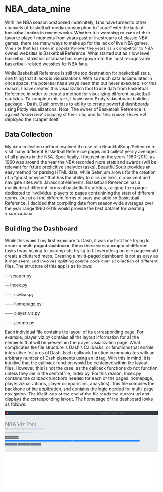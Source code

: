 # NBA_data_mine
With the NBA season postponed indefinitely, fans have turned to other channels of basketball-media consumption to "cope" with the lack of basketball action in recent weeks. Whether it is watching re-runs of their favorite playoff moments from years past or livestreams of classic NBA games, there are many ways to make up for the lack of live NBA games. One site that has risen in popularity over the years as a competitor to NBA owned websites is Basketball Reference. What started out as a low level basketball statistics database has now grown into the most recognizable basketball-related websites for NBA fans. 

While Basketball Reference is still the top destination for basketball stats, one thing that it lacks is visualizations. With so much data accumulated in once space, the potential has always been ther but never executed. For this reason, I have created this visualization tool to use data from Basketball Reference in order to create a method for visualizing different basketball statistics. To complete this task, I have used Plotly's dashboard building package - Dash. Dash provides to ability to create powerful dashboards using Plotly visualizations. Note: The owner of Basketball Reference is against 'excessive' scraping of their site, and for this reason I have not deployed the scraper itself. 


## Data Collection
My data collection method involved the use of a BeautifulSoup/Selenium to visit many different Basketball Reference pages and collect yearly averages of all players in the NBA. Specifically, I focused on the years 1960-2019, as 1960 was around the year the NBA recorded more stats and awards (will be relevant for future predicitive analytics tasks). BeautfiulSoup provides an easy method for parsing HTML data, while Selenium allows for the creation of a "ghost browser" that has the ability to click on links, circumvent and navigate sites with Javascript elements. Basketball Reference has a multitude of different forms of basketball statistics, ranging from pages dedicated to invdividual players to pages containining the stats of different teams. Out of all the different forms of stats available on Basketball Reference, I decided that compiling data from season-wide averages over the year range 1960-2019 would provide the best dataset for creating visualizations. 


## Building the Dashboard
While this wans't my first exposure to Dash, it was my first time trying to create a multi-paged dashboard. Since there were a couple of different tasks I was hoping to accomplish, trying to fit everything on one page would create a cluttered mess. Creating a multi-paged dashboard is not as easy as it may seem, and involves splitting source code over a collection of different files. The structure of this app is as follows:

-- scraper.py

-- Index.py

---- navbar.py

---- homepage.py

---- player_viz.py

---- pcomp.py


Each individual file contains the layout of its corresponding page. For example, player_viz.py contains all the layout information for all the elements that will be present on the player visualization page. What complicates the file structure is Dash's Callbacks, or functions that enable interactive features of Dash. Each callback function communicates with an arbitrary number of Dash elements using an id tag. With this in mind, it is intuitive that the callback function would be contained within the layout files. However, this is not the case, as the callback functions do not function unless they are in the central file, Index.py. For this reason, Index.py contains the callback functions needed for each of the pages (homepage, player vizualizations, player comparisons, analytics). This file compiles the backbone of the application, and contains the logic needed for multi-page navigation. The if/elif loop at the end of the file reads the current url and displays the corresponding layout. The homepage of the dashboard looks as follows:


![alt_text](images/homepage.PNG)
